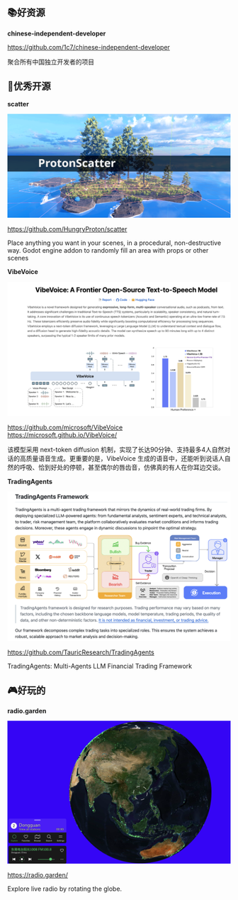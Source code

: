 
## 📚好资源

**chinese-independent-developer**

https://github.com/1c7/chinese-independent-developer

聚合所有中国独立开发者的项目

## 🎈优秀开源

**scatter**

![20250907235808.png](imgs/20250907235808.png)

https://github.com/HungryProton/scatter

Place anything you want in your scenes, in a procedural, non-destructive way.
Godot engine addon to randomly fill an area with props or other scenes



**VibeVoice**

![20250907235532.png](imgs/20250907235532.png)

https://github.com/microsoft/VibeVoice
https://microsoft.github.io/VibeVoice/


该模型采用 next-token diffusion 机制，实现了长达90分钟、支持最多4人自然对话的高质量语音生成。更重要的是，VibeVoice 生成的语音中，还能听到说话人自然的呼吸、恰到好处的停顿，甚至偶尔的唇齿音，仿佛真的有人在你耳边交谈。


**TradingAgents**

![20250907235637.png](imgs/20250907235637.png)

https://github.com/TauricResearch/TradingAgents

TradingAgents: Multi-Agents LLM Financial Trading Framework



## 🎮好玩的

**radio.garden**

![20250908000056.png](imgs/20250908000056.png)

https://radio.garden/


Explore live radio by rotating the globe.

